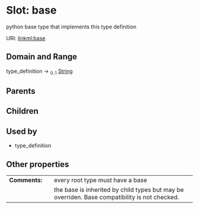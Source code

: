 
# Slot: base


python base type that implements this type definition

URI: [linkml:base](https://w3id.org/linkml/base)


## Domain and Range

type_definition &#8594;  <sub>0..1</sub> [String](types/String.md)

## Parents


## Children


## Used by

 * type_definition

## Other properties

|  |  |  |
| --- | --- | --- |
| **Comments:** | | every root type must have a base |
|  | | the base is inherited by child types but may be overriden.  Base compatibility is not checked. |

